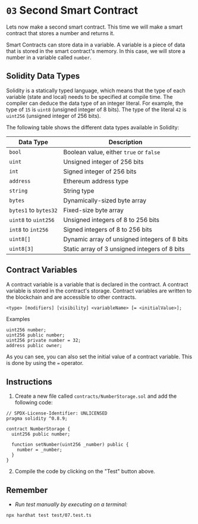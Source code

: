 # `03` Second Smart Contract

Lets now make a second smart contract. This time we will make a smart contract that stores a number and returns it.

Smart Contracts can store data in a variable. A variable is a piece of data that is stored in the smart contract's memory. In this case, we will store a number in a variable called `number`.

## Solidity Data Types

Solidity is a statically typed language, which means that the type of each variable (state and local) needs to be specified at compile time. The compiler can deduce the data type of an integer literal. For example, the type of `15` is `uint8` (unsigned integer of 8 bits). The type of the literal `42` is `uint256` (unsigned integer of 256 bits).

The following table shows the different data types available in Solidity:

| Data Type             | Description                                   |
| --------------------- | --------------------------------------------- |
| `bool`                | Boolean value, either `true` or `false`       |
| `uint`                | Unsigned integer of 256 bits                  |
| `int`                 | Signed integer of 256 bits                    |
| `address`             | Ethereum address type                         |
| `string`              | String type                                   |
| `bytes`               | Dynamically-sized byte array                  |
| `bytes1` to `bytes32` | Fixed-size byte array                         |
| `uint8` to `uint256`  | Unsigned integers of 8 to 256 bits            |
| `int8` to `int256`    | Signed integers of 8 to 256 bits              |
| `uint8[]`             | Dynamic array of unsigned integers of 8 bits  |
| `uint8[3]`            | Static array of 3 unsigned integers of 8 bits |

## Contract Variables

A contract variable is a variable that is declared in the contract. A contract variable is stored in the contract's storage. Contract variables are written to the blockchain and are accessible to other contracts.

```txt
<type> [modifiers] [visibility] <variableName> [= <initialValue>];
```

Examples

```solidity
uint256 number;
uint256 public number;
uint256 private number = 32;
address public owner;
```

As you can see, you can also set the initial value of a contract variable. This is done by using the `=` operator.

## Instructions

1. Create a new file called `contracts/NumberStorage.sol` and add the following code:

```solidity
// SPDX-License-Identifier: UNLICENSED
pragma solidity ^0.8.9;

contract NumberStorage {
  uint256 public number;

  function setNumber(uint256 _number) public {
    number = _number;
  }
}

```

2. Compile the code by clicking on the "Test" button above.

## Remember

- _Run test manually by executing on a terminal:_

```shell
npx hardhat test test/07.test.ts
```
